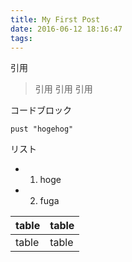 ```yaml
---
title: My First Post
date: 2016-06-12 18:16:47
tags:
---
```



引用

> 引用
> 引用
> 引用

コードブロック

```
pust "hogehog"
```

リスト

* 1. hoge
* 2. fuga

|table| table|
|-----|-------|
|table|table|
